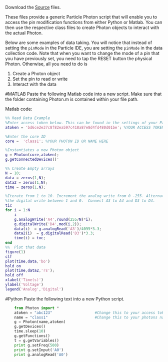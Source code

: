 Download the [Source](https://github.com/mkfu/MAE224/tree/master/Source%20Files) files.

These files provide a generic Particle Photon script that will enable you to access the pin modification functions from either Python or Matlab. You can then use the respective class files to create Photon objects to interact with the actual Photon.

Below are some examples of data taking. You will notice that instead of setting the `pinMode` in the Particle IDE, you are setting the `pinMode` in the data collection code. Note that when you want to change the mode of a pin that you have previously set, you need to tap the RESET button the physical Photon. Otherwise, all you need to do is

1.    Create a Photon object
2.    Set the pin to read or write
3.    Interact with the data


#MATLAB
Paste the following Matlab code into a new script. Make sure that the folder containing Photon.m is contained within your file path.

Matlab code:

```matlab
%% Read Data Example
%Enter access token below. This can be found in the settings of your Particle Account
atoken = 'bd6ce2e37c8f82ea597c418a87e8d4fd480d01be'; %YOUR ACCESS TOKEN HERE

%Enter the core ID
core =  'class1'; %YOUR PHOTON ID OR NAME HERE

%Instantiates a new Photon object
g = Photon(core,atoken);
g.getConnectedDevices()'

%% Create Empty arrays
N = 10;
data = zeros(1,N);
data2 = zeros(1,N);
time = zeros(1,N);

%Iterate from 1 to 10. Increment the analog write from 0 -255. Alternate
%the digital write between 1 and 0.  Connect A3 to A4 and D3 to D4.
tic
for i = 1:N
    i
    g.analogWrite('A4',round(255/N)*i);
    g.digitalWrite('D4',mod(i,2));
    data(i)  = g.analogRead('A3')/4095*3.3;
    data2(i)  = g.digitalRead('D3')*3.3;
    time(i) = toc;
end
%%  Plot that data
figure(1)
clf
plot(time,data,'bo')
hold on
plot(time,data2,'rs');
hold off
xlabel('Time(s)')
ylabel('Voltage')
legend('Analog','Digital')
```

#Python
Paste the following text into a new Python script.

```python
    from Photon import *
    atoken = "abc123"                   #Change this to your access token
    name = "class1"                     #Change this to your photons name
    g = Photon(name,atoken)         
    g.getDevices()
    time.sleep(10)
    g.getFunctions()
    t = g.getVariables()
    print g.setFreq(500)
    print g.setInput('A0')
    print g.analogRead('A0')
```
